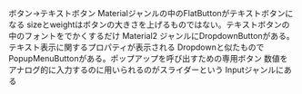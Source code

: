 ボタン→テキストボタン Materialジャンルの中のFlatButtonがテキストボタンになる
sizeとweightはボタンの大きさを上げるものではない。テキストボタンの中のフォントをでかくするだけ
Material2 ジャンルにDropdownButtonがある。テキスト表示に関するプロパティが表示される
Dropdownと似たものでPopupMenuButtonがある。ポップアップを呼び出すための専用ボタン
数値をアナログ的に入力するのに用いられるのがスライダーという
Inputジャンルにある
